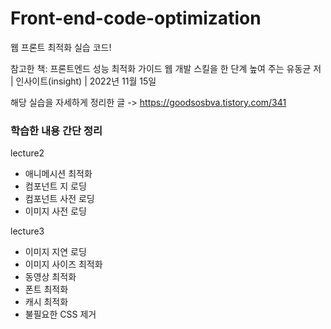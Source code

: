 # Front-end-code-optimization

웹 프론트 최적화 실습 코드!

참고한 책: 프론트엔드 성능 최적화 가이드 웹 개발 스킬을 한 단계 높여 주는 유동균 저 | 인사이트(insight) | 2022년 11월 15일

해당 실습을 자세하게 정리한 글 -> https://goodsosbva.tistory.com/341

### 학습한 내용 간단 정리

lecture2 
- 애니메시션 최적화
- 컴포넌트 지 로딩
- 컴포넌트 사전 로딩
- 이미지 사전 로딩

lecture3 
- 이미지 지연 로딩
- 이미지 사이즈 최적화
- 동영상 최적화
- 폰트 최적화
- 캐시 최적화
- 불필요한 CSS 제거

